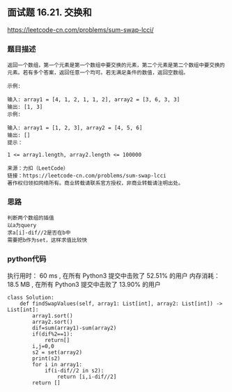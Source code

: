 ## 面试题 16.21. 交换和


https://leetcode-cn.com/problems/sum-swap-lcci/



### 题目描述

```
返回一个数组，第一个元素是第一个数组中要交换的元素，第二个元素是第二个数组中要交换的元素。若有多个答案，返回任意一个均可。若无满足条件的数值，返回空数组。

示例:

输入: array1 = [4, 1, 2, 1, 1, 2], array2 = [3, 6, 3, 3]
输出: [1, 3]
示例:

输入: array1 = [1, 2, 3], array2 = [4, 5, 6]
输出: []
提示：

1 <= array1.length, array2.length <= 100000

来源：力扣（LeetCode）
链接：https://leetcode-cn.com/problems/sum-swap-lcci
著作权归领扣网络所有。商业转载请联系官方授权，非商业转载请注明出处。

```



### 思路

```
判断两个数组的插值
以a为query
求a[i]-dif//2是否在b中
需要把b作为set，这样求值比较快
```



### python代码
执行用时：
60 ms
, 在所有 Python3 提交中击败了
52.51%
的用户
内存消耗：
18.5 MB
, 在所有 Python3 提交中击败了
13.90%
的用户
```
class Solution:
    def findSwapValues(self, array1: List[int], array2: List[int]) -> List[int]:
        array1.sort()
        array2.sort()
        dif=sum(array1)-sum(array2)
        if(dif%2==1):
            return[]
        i,j=0,0
        s2 = set(array2)
        print(s2)
        for i in array1:
            if(i-dif//2 in s2):
                return [i,i-dif//2]
        return []
```


